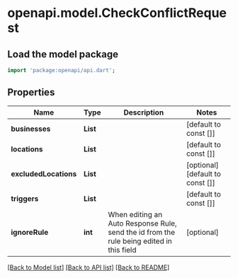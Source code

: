 # openapi.model.CheckConflictRequest

## Load the model package
```dart
import 'package:openapi/api.dart';
```

## Properties
Name | Type | Description | Notes
------------ | ------------- | ------------- | -------------
**businesses** | **List<int>** |  | [default to const []]
**locations** | **List<int>** |  | [default to const []]
**excludedLocations** | **List<int>** |  | [optional] [default to const []]
**triggers** | **List<String>** |  | [default to const []]
**ignoreRule** | **int** | When editing an Auto Response Rule, send the id from the rule being edited in this field | [optional] 

[[Back to Model list]](../README.md#documentation-for-models) [[Back to API list]](../README.md#documentation-for-api-endpoints) [[Back to README]](../README.md)


